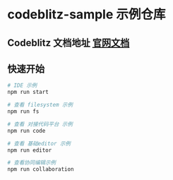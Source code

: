 # codeblitz-sample 示例仓库

## Codeblitz 文档地址 [官网文档](https://codeblitz.cloud.alipay.com/zh)

## 快速开始

```bash
# IDE 示例
npm run start

# 查看 filesystem 示例
npm run fs

# 查看 对接代码平台 示例
npm run code

# 查看 基础editor 示例
npm run editor

# 查看协同编辑示例
npm run collaboration
```
